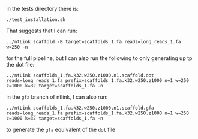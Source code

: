 in the tests directory there is:

```
./test_installation.sh
```
That suggests that I can run:
```
../ntLink scaffold -B target=scaffolds_1.fa reads=long_reads_1.fa  w=250 -n
```
for the full pipeline, but I can also run the following to only generating up tp the dot file:

```
../ntLink scaffolds_1.fa.k32.w250.z1000.n1.scaffold.dot reads=long_reads_1.fa prefix=scaffolds_1.fa.k32.w250.z1000 n=1 w=250 z=1000 k=32 target=scaffolds_1.fa -n
```

in the `gfa` branch of ntlink, I can also run:
```
../ntLink scaffolds_1.fa.k32.w250.z1000.n1.scaffold.gfa reads=long_reads_1.fa prefix=scaffolds_1.fa.k32.w250.z1000 n=1 w=250 z=1000 k=32 target=scaffolds_1.fa -n
```
to generate the `gfa` equivalent of the `dot` file
